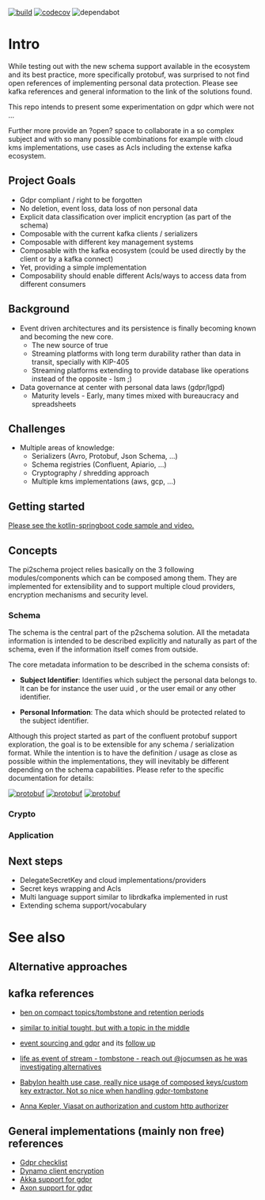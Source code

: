 [![build](https://github.com/pi2schema/pi2schema/workflows/build/badge.svg)](https://github.com/pi2schema/pi2schema/actions)
[![codecov](https://codecov.io/gh/pi2schema/pi2schema/branch/master/graph/badge.svg)](https://codecov.io/gh/pi2schema/pi2schema)
![dependabot](https://badgen.net/github/dependabot/pi2schema/pi2schema?icon=dependabot)

# Intro
While testing out with the new schema support available in the ecosystem and its best practice, more specifically protobuf, was surprised to not find open references of implementing personal data protection. Please see kafka references and general information to the link of the solutions found.

This repo intends to present some experimentation on gdpr which were not ...

Further more provide an ?open? space to collaborate in a so complex subject and with so many possible combinations for example with cloud kms implementations, use cases  as Acls including the extense kafka ecosystem.

## Project Goals
*  Gdpr compliant / right to be forgotten
*  No deletion, event loss, data loss of non personal data
*  Explicit data classification over implicit encryption (as part of the schema)
*  Composable with the current kafka clients / serializers
*  Composable with different key management systems
*  Composable with the kafka ecosystem (could be used directly by the client or by a kafka connect)
*  Yet, providing a simple implementation
*  Composability should enable different Acls/ways to access data from different consumers


## Background

*  Event driven architectures and its persistence is finally becoming known and becoming the new core.
    -  The new source of true
    -  Streaming platforms with long term durability rather than data in transit, specially with KIP-405
    -  Streaming platforms extending to provide database like operations instead of the opposite - lsm ;)
*  Data governance at center with personal data laws (gdpr/lgpd)
    -  Maturity levels - Early, many times mixed with bureaucracy and spreadsheets

## Challenges

*  Multiple areas of  knowledge:
    -  Serializers (Avro, Protobuf, Json Schema, ...)
    -  Schema registries (Confluent, Apiario, ...)
    -  Cryptography / shredding approach
    -  Multiple kms implementations (aws, gcp, ...)

## Getting started

[Please see the kotlin-springboot code sample and video.](examples/springboot-protobuf-kafkakms)

## Concepts

The pi2schema project relies basically on the 3 following modules/components which can be composed among them. They
are implemented for extensibility and to support multiple cloud providers, encryption mechanisms and security
level.

### Schema

The schema is the central part of the p2schema solution. All the metadata information is intended to be described
explicitly and naturally as part of the schema, even if the information itself comes from outside.

The core metadata information to be described in the schema consists of:

*  **Subject Identifier**: Identifies which subject the personal data belongs to. It can be for instance the user uuid
   , or the user email or any other identifier.

*  **Personal Information**: The data which should be protected related to the subject identifier.

Although this project started as part of the confluent protobuf support exploration, the goal is to be
extensible for any schema / serialization format. While the intention is to have the definition / usage as close as
possible within the implementations, they will inevitably be different depending on the schema capabilities. Please
refer to the specific documentation for details:


[![protobuf](https://badgen.net/badge/protobuf/draft/yellow?icon=)](schema-providers-protobuf/README.md)
[![protobuf](https://badgen.net/badge/avro/help-nedded/orange?icon=)](https://github.com/pi2schema/pi2schema/issues/74)
[![protobuf](https://badgen.net/badge/json/help-nedded/orange?icon=)](https://github.com/pi2schema/pi2schema/issues/75)

### Crypto

### Application


## Next steps

*  DelegateSecretKey and cloud implementations/providers
*  Secret keys wrapping and Acls
*  Multi language support similar to librdkafka implemented in rust
*  Extending schema support/vocabulary

##



# See also

## Alternative approaches


## kafka references


*  [ben on compact topics/tombstone and retention periods](https://www.confluent.io/blog/handling-gdpr-log-forget/)
*  [similar to initial tought, but with a topic in the middle](https://danlebrero.com/2018/04/11/kafka-gdpr-event-sourcing/)
*  [event sourcing and gdpr](https://www.michielrook.nl/2017/11/forget-me-please-event-sourcing-gdpr/) and its [follow up](https://www.michielrook.nl/2017/11/event-sourcing-gdpr-follow-up/)

*  [life as event of stream - tombstone - reach out @jocumsen as he was investigating alternatives](https://www.confluent.io/kafka-summit-sf18/life-is-a-stream-of-events/)
*  [Babylon health use case, really nice usage of composed keys/custom key extractor. Not so nice when handling gdpr-tombstone](https://www.confluent.io/kafka-summit-lon19/one-key-to-rule-them-all/)

*  [Anna Kepler, Viasat on authorization and custom http authorizer](https://www.confluent.io/kafka-summit-ny19/kafka-pluggable-auth-for-enterprise-security/)

## General implementations (mainly non free) references
*  [Gdpr checklist](https://gdpr.eu/checklist/)
*  [Dynamo client encryption](https://github.com/aws/aws-dynamodb-encryption-java/)
*  [Akka support for gdpr](https://doc.akka.io/docs/akka-enhancements/current/gdpr/index.html)
*  [Axon support for gdpr](https://axoniq.io/product-overview/axon-data-protection)
